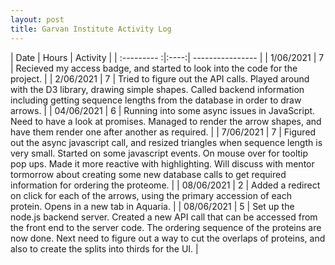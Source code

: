 ```yaml
---
layout: post
title: Garvan Institute Activity Log
---
```


| Date        | Hours | Activity  |
| :--------- :|:----:| ---------------- |
| 1/06/2021  | 7 | Recieved my access badge, and started to look into the code for the project. |
| 2/06/2021  | 7 | Tried to figure out the API calls. Played around with the D3 library, drawing simple shapes. Called backend information including getting sequence lengths from the database in order to draw arrows. |
| 04/06/2021 | 6 | Running into some async issues in JavaScript. Need to have a look at promises. Managed to render the arrow shapes, and have them render one after another as required. |
| 7/06/2021 | 7 | Figured out the async javascript call, and resized triangles when sequence length is very small. Started on some javascript events. On mouse over for tooltip pop ups. Made it more reactive with highlighting. Will discuss with mentor tormorrow about creating some new database calls to get required information for ordering the proteome. |
| 08/06/2021 | 2 | Added a redirect on click for each of the arrows, using the primary accession of each protein. Opens in a new tab in Aquaria. |
| 08/06/2021 | 5 | Set up the node.js backend server. Created a new API call that can be accessed from the front end to the server code. The ordering sequence of the proteins are now done. Next need to figure out a way to cut the overlaps of proteins, and also to create the splits into thirds for the UI. |

